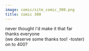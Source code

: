 ```yaml
---
image: comic/site_comic_300.png
title: comic 300
---
```

never thought i'd make it that far  
thanks everyone  
(we deserve some thanks too! -toster)  
on to 400?
